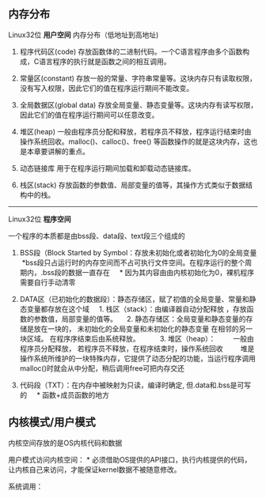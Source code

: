 ## 内存分布

Linux32位 **用户空间** 内存分布（低地址到高地址)

1. 程序代码区(code)
    存放函数体的二进制代码。一个C语言程序由多个函数构成，C语言程序的执行就是函数之间的相互调用。
2. 常量区(constant)
    存放一般的常量、字符串常量等。这块内存只有读取权限，没有写入权限，因此它们的值在程序运行期间不能改变。

3. 全局数据区(global data)
    存放全局变量、静态变量等。这块内存有读写权限，因此它们的值在程序运行期间可以任意改变。

4. 堆区(heap)
    一般由程序员分配和释放，若程序员不释放，程序运行结束时由操作系统回收。malloc()、calloc()、free() 等函数操作的就是这块内存，这也是本章要讲解的重点。

5. 动态链接库
    用于在程序运行期间加载和卸载动态链接库。

6. 栈区(stack)
    存放函数的参数值、局部变量的值等，其操作方式类似于数据结构中的栈。

---

Linux32位 **程序空间**

一个程序的本质都是由bss段、data段、text段三个组成的

1. BSS段（Block Started by Symbol：存放未初始化或者初始化为0的全局变量
    *bss段只占运行时的内存空间而不占可执行文件空间。在程序运行的整个周期内，.bss段的数据一直存在
    * 因为其内容由由内核初始化为0，裸机程序需要自行手动清零

2. DATA区（已初始化的数据段）：静态存储区，赋了初值的全局变量、常量和静态变量都存放在这个域
    1. 栈区（stack）：由编译器自动分配释放 ，存放函数的参数值，局部变量的值等。
    2. 静态存储区：全局变量和静态变量的存储是放在一块的， 未初始化的全局变量和未初始化的静态变量 在相邻的另一块区域。 在程序序结束后由系统释放。　　
    3. 堆区（heap）：
        一般由程序员分配释放， 若程序员不释放，在程序结束时，操作系统回收
        堆是操作系统所维护的一块特殊内存，它提供了动态分配的功能，当运行程序调用malloc()时就会从中分配，稍后调用free可把内存交还

3. 代码段（TXT）：在内存中被映射为只读，编译时确定, 但.data和.bss是可写的
    * 函数+成员函数的地方

## 内核模式/用户模式

内核空间存放的是OS内核代码和数据

用户模式访问内核空间：
    * 必须借助OS提供的API接口，执行内核提供的代码，让内核自己来访问，才能保证kernel数据不被随意修改。

系统调用：

